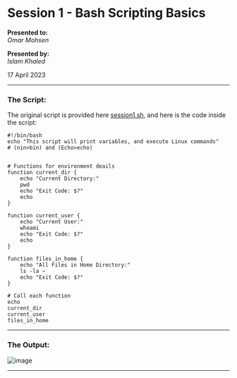 # Session 1 - Bash Scripting Basics

**Presented to:**    
_Omar Mohsen_    

**Presented by:**   
_Islam Khaled_    

17 April 2023

-----------------------------------------
### The Script:

The original script is provided here [session1.sh](https://github.com/eslamkhaled560/Sprints-Tasks/blob/main/5-%20DevOps%20Fundmentals/S_BS_01%20Understanding%20Basic%20Bash%20Script%20Syntax/session1.sh), 
and here is the code inside the script:
```
#!/bin/bash
echo "This script will print variables, and execute Linux commands"
# (nin>bin) and (Echo>echo)


# Functions for environment deails
function current_dir {
	echo "Current Directory:"
    pwd
    echo "Exit Code: $?"
	echo
}

function current_user {
	echo "Current User:"
    whoami
    echo "Exit Code: $?"
	echo
}

function files_in_home {
	echo "All Files in Home Directory:"
    ls -la ~
    echo "Exit Code: $?"
}

# Call each function
echo
current_dir
current_user
files_in_home
```     

-------------------------
### The Output:
![image](https://user-images.githubusercontent.com/54172897/232480579-0553454d-4c90-4042-969d-1ecdd2d8c1f2.png)
      
------------------
